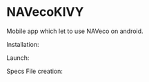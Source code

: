 # NAVecoKIVY

Mobile app which let to use NAVeco on android.

Installation:

Launch:

Specs File creation:
